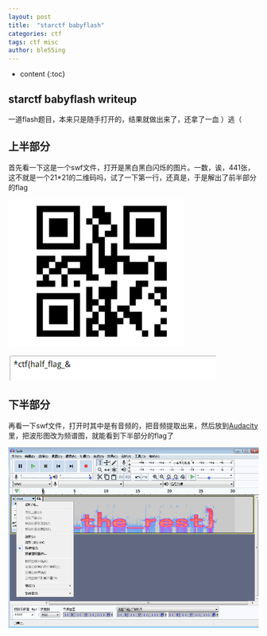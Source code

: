 ```yaml
---
layout: post
title:  "starctf babyflash"
categories: ctf
tags: ctf misc
author: ble55ing
---
```


* content
{:toc}

## starctf babyflash writeup

一道flash题目，本来只是随手打开的，结果就做出来了，还拿了一血 ）逃（

## 上半部分

首先看一下这是一个swf文件，打开是黑白黑白闪烁的图片。一数，诶，441张，这不就是一个21*21的二维码吗，试了一下第一行，还真是，于是解出了前半部分的flag

![](https://raw.githubusercontent.com/ble55ing/PicGo/master/qrcode8.png)

![](https://raw.githubusercontent.com/ble55ing/PicGo/master/qian4.png)

## 下半部分

再看一下swf文件，打开时其中是有音频的，把音频提取出来，然后放到[Audacity](https://www.audacityteam.org/) 里，把波形图改为频谱图，就能看到下半部分的flag了

![](https://raw.githubusercontent.com/ble55ing/PicGo/master/rst9.png)



